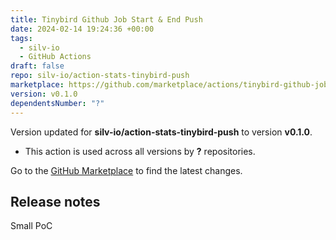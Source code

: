 ```yaml
---
title: Tinybird Github Job Start & End Push
date: 2024-02-14 19:24:36 +00:00
tags:
  - silv-io
  - GitHub Actions
draft: false
repo: silv-io/action-stats-tinybird-push
marketplace: https://github.com/marketplace/actions/tinybird-github-job-start-end-push
version: v0.1.0
dependentsNumber: "?"
---
```



Version updated for **silv-io/action-stats-tinybird-push** to version **v0.1.0**.
- This action is used across all versions by **?** repositories.

Go to the [GitHub Marketplace](https://github.com/marketplace/actions/tinybird-github-job-start-end-push) to find the latest changes.

## Release notes

Small PoC
